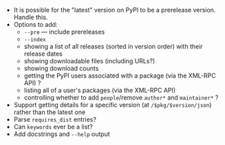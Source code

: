 - It is possible for the "latest" version on PyPI to be a prerelease version.
  Handle this.
- Options to add:
    - `--pre` — include prereleases
    - `--index`
    - showing a list of all releases (sorted in version order) with their
      release dates
    - showing downloadable files (including URLs?)
    - showing download counts
    - getting the PyPI users associated with a package (via the XML-RPC API) ?
    - listing all of a user's packages (via the XML-RPC API)
    - controlling whether to add `people`/remove `author*` and `maintainer*` ?
- Support getting details for a specific version (at `/$pkg/$version/json`)
  rather than the latest one
- Parse `requires_dist` entries?
- Can `keywords` ever be a list?
- Add docstrings and `--help` output
